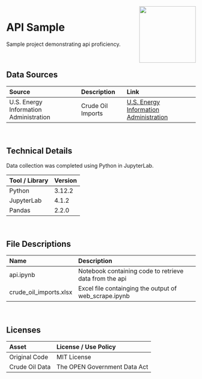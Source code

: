 <img align="right" height="150" src="https://user-images.githubusercontent.com/107127279/233161463-b4e5627d-1258-4050-80d2-d83a2abd50e7.png">

# API Sample
Sample project demonstrating api proficiency.

</br> 

## Data Sources

| Source                                     | Description            | Link                                                                                          |
| :----------------------------------------- | :--------------------- | :-------------------------------------------------------------------------------------------- |
|  U.S. Energy Information Administration    | Crude Oil Imports      | [U.S. Energy Information Administration](https://www.eia.gov/opendata/documentation.php)      |

</br> 

## Technical Details
Data collection was completed using Python in JupyterLab. <br/>


| Tool / Library    | Version |
| :---------------  | :------ |
| Python            | 3.12.2  |
| JupyterLab        | 4.1.2   |
| Pandas            | 2.2.0   |

</br> 

## File Descriptions

| Name                                       | Description                                                                    |
| :----------------------------------------- | :----------------------------------------------------------------------------- |
| api.ipynb                                  | Notebook containing code to retrieve data from the api                         |
| crude_oil_imports.xlsx                     | Excel file containging the output of web_scrape.ipynb                          |


</br>

## Licenses

| Asset                                    | License / Use Policy                 |
| :--------------------------------------- | :----------------------------------- |
| Original Code                            | MIT License                          |
| Crude Oil Data                           | The OPEN Government Data Act         |

